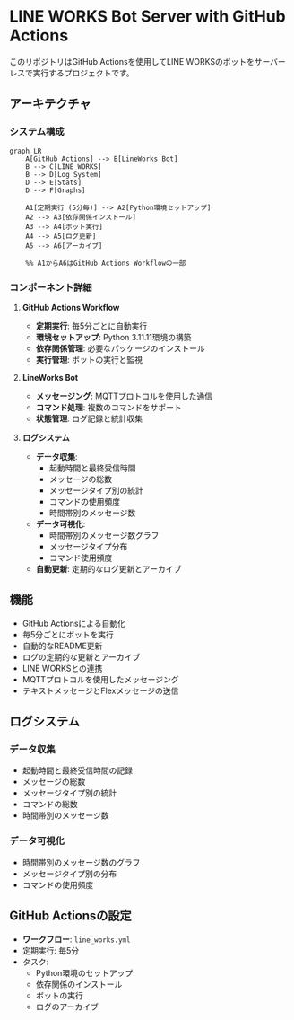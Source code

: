 # LINE WORKS Bot Server with GitHub Actions

このリポジトリはGitHub Actionsを使用してLINE WORKSのボットをサーバーレスで実行するプロジェクトです。

## アーキテクチャ

### システム構成

```mermaid
graph LR
    A[GitHub Actions] --> B[LineWorks Bot]
    B --> C[LINE WORKS]
    B --> D[Log System]
    D --> E[Stats]
    D --> F[Graphs]
    
    A1[定期実行 (5分毎)] --> A2[Python環境セットアップ]
    A2 --> A3[依存関係インストール]
    A3 --> A4[ボット実行]
    A4 --> A5[ログ更新]
    A5 --> A6[アーカイブ]
    
    %% A1からA6はGitHub Actions Workflowの一部
```

### コンポーネント詳細

1. **GitHub Actions Workflow**
   - **定期実行**: 毎5分ごとに自動実行
   - **環境セットアップ**: Python 3.11.11環境の構築
   - **依存関係管理**: 必要なパッケージのインストール
   - **実行管理**: ボットの実行と監視

2. **LineWorks Bot**
   - **メッセージング**: MQTTプロトコルを使用した通信
   - **コマンド処理**: 複数のコマンドをサポート
   - **状態管理**: ログ記録と統計収集

3. **ログシステム**
   - **データ収集**: 
     - 起動時間と最終受信時間
     - メッセージの総数
     - メッセージタイプ別の統計
     - コマンドの使用頻度
     - 時間帯別のメッセージ数
   - **データ可視化**: 
     - 時間帯別のメッセージ数グラフ
     - メッセージタイプ分布
     - コマンド使用頻度
   - **自動更新**: 定期的なログ更新とアーカイブ

## 機能

- GitHub Actionsによる自動化
- 毎5分ごとにボットを実行
- 自動的なREADME更新
- ログの定期的な更新とアーカイブ
- LINE WORKSとの連携
- MQTTプロトコルを使用したメッセージング
- テキストメッセージとFlexメッセージの送信

## ログシステム

### データ収集
- 起動時間と最終受信時間の記録
- メッセージの総数
- メッセージタイプ別の統計
- コマンドの総数
- 時間帯別のメッセージ数

### データ可視化
- 時間帯別のメッセージ数のグラフ
- メッセージタイプ別の分布
- コマンドの使用頻度

## GitHub Actionsの設定

- **ワークフロー**: `line_works.yml`
- 定期実行: 毎5分
- タスク:
  - Python環境のセットアップ
  - 依存関係のインストール
  - ボットの実行
  - ログのアーカイブ